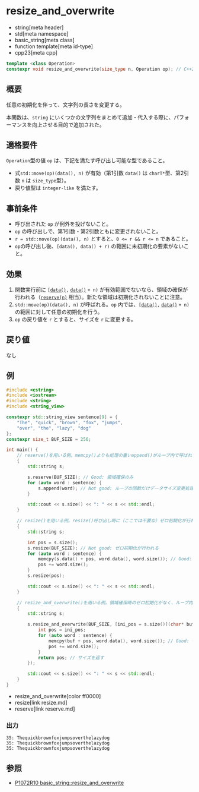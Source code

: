 # resize_and_overwrite
* string[meta header]
* std[meta namespace]
* basic_string[meta class]
* function template[meta id-type]
* cpp23[meta cpp]

```cpp
template <class Operation>
constexpr void resize_and_overwrite(size_type n, Operation op); // C++23
```

## 概要
任意の初期化を伴って、文字列の長さを変更する。

本関数は、`string` にいくつかの文字列をまとめて追加・代入する際に、パフォーマンスを向上させる目的で追加された。


## 適格要件

`Operation`型の値 `op` は、下記を満たす呼び出し可能な型であること。

- 式`std::move(op)(data(), n)` が有効（第1引数 `data()` は `charT*`型、第2引数 `n` は `size_type`型）。
- 戻り値型は `integer-like` を満たす。


## 事前条件

- 呼び出された `op` が例外を投げないこと。
- `op` の呼び出しで、第1引数・第2引数ともに変更されないこと。
- `r = std::move(op)(data(), n)` とすると、`0 <= r && r <= n` であること。
- `op`の呼び出し後、`[data(), data() + r)` の範囲に未初期化の要素がないこと。


## 効果
1. 関数実行前に `[`[`data()`](data.md)`,` [`data()`](data.md) `+ n)` が有効範囲でないなら、領域の確保が行われる（[`reserve(n)`](reserve.md) 相当）。新たな領域は初期化されないことに注意。
1. `std::move(op)(data(), n)` が呼ばれる。`op` 内では、`[`[`data()`](data.md)`,` [`data()`](data.md) `+ n)` の範囲に対して任意の初期化を行う。
1. `op` の戻り値を `r` とすると、サイズを `r` に変更する。


## 戻り値
なし


## 例
```cpp example
#include <cstring>
#include <iostream>
#include <string>
#include <string_view>

constexpr std::string_view sentence[9] = {
    "The", "quick", "brown", "fox", "jumps",
    "over", "the", "lazy", "dog"
};
constexpr size_t BUF_SIZE = 256;

int main() {
    // reserve()を用いる例。memcpy()よりも処理の重いappend()がループ内で呼ばれる
    {
        std::string s;

        s.reserve(BUF_SIZE); // Good: 領域確保のみ
        for (auto word : sentence) {
            s.append(word); // Not good: ループの回数だけデータサイズ変更処理が行われる
        }

        std::cout << s.size() << ": " << s << std::endl;
    }

    // resize()を用いる例。resize()呼び出し時に（ここでは不要な）ゼロ初期化が行われる
    {
        std::string s;

        int pos = s.size();
        s.resize(BUF_SIZE); // Not good: ゼロ初期化が行われる
        for (auto word : sentence) {
            memcpy(s.data() + pos, word.data(), word.size()); // Good: データコピーのみ
            pos += word.size();
        }
        s.resize(pos);

        std::cout << s.size() << ": " << s << std::endl;
    }

    // resize_and_overwrite()を用いる例。領域確保時のゼロ初期化がなく、ループ内ではmemcpy()呼ぶ
    {
        std::string s;

        s.resize_and_overwrite(BUF_SIZE, [ini_pos = s.size()](char* buf, size_t buf_size) { // Good: ゼロ初期化は行われない
            int pos = ini_pos;
            for (auto word : sentence) {
                memcpy(buf + pos, word.data(), word.size()); // Good: データコピーのみ
                pos += word.size();
            }
            return pos; // サイズを返す
        });

        std::cout << s.size() << ": " << s << std::endl;
    }
}
```
* resize_and_overwrite[color ff0000]
* resize[link resize.md]
* reserve[link reserve.md]

### 出力
```
35: Thequickbrownfoxjumpsoverthelazydog
35: Thequickbrownfoxjumpsoverthelazydog
35: Thequickbrownfoxjumpsoverthelazydog
```

## 参照

- [P1072R10 basic_string::resize_and_overwrite](https://www.open-std.org/jtc1/sc22/wg21/docs/papers/2021/p1072r10.html)
